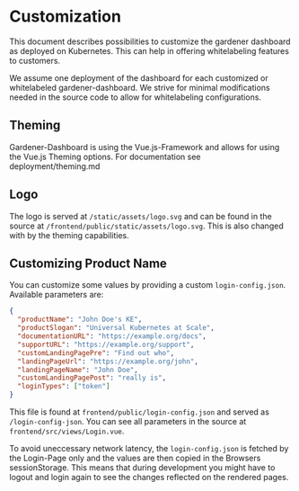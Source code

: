 # Customization
This document describes possibilities to customize the gardener dashboard
as deployed on Kubernetes. This can help in offering whitelabeling features
to customers.

We assume one deployment of the dashboard for each customized or whitelabeled
gardener-dashboard. We strive for minimal modifications needed in the source
code to allow for whitelabeling configurations.

## Theming
Gardener-Dashboard is using the Vue.js-Framework and allows for using the
Vue.js Theming options. For documentation see deployment/theming.md

## Logo
The logo is served at `/static/assets/logo.svg` and can be found in the
source at `/frontend/public/static/assets/logo.svg`. This is also changed
with by the theming capabilities.

## Customizing Product Name
You can customize some values by providing a custom `login-config.json`.
Available parameters are:
```json
{
  "productName": "John Doe's KE",
  "productSlogan": "Universal Kubernetes at Scale",
  "documentationURL": "https://example.org/docs",
  "supportURL": "https://example.org/support",
  "customLandingPagePre": "Find out who",
  "landingPageUrl": "https://example.org/john",
  "landingPageName": "John Doe",
  "customLandingPagePost": "really is",
  "loginTypes": ["token"]
}
```
This file is found at `frontend/public/login-config.json` and served
as `/login-config-json`. You can see all parameters in the source at
`frontend/src/views/Login.vue`.

To avoid uneccessary network latency, the `login-config.json` is fetched
by the Login-Page only and the values are then copied in the Browsers
sessionStorage. This means that during development you might have to
logout and login again to see the changes reflected on the rendered pages.
